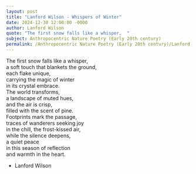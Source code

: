 ```yaml
---
layout: post
title: "Lanford Wilson - Whispers of Winter"
date: 2024-12-30 12:00:00 -0000
author: Lanford Wilson
quote: "The first snow falls like a whisper,  "
subject: Anthropocentric Nature Poetry (Early 20th century)
permalink: /Anthropocentric Nature Poetry (Early 20th century)/Lanford Wilson/Lanford Wilson - Whispers of Winter
---
```


The first snow falls like a whisper,  
a soft touch that blankets the ground,  
each flake unique,  
carrying the magic of winter  
in its crystal embrace.  
The world transforms,  
a landscape of muted hues,  
and the air is crisp,  
filled with the scent of pine.  
Footprints mark the passage,  
traces of wanderers seeking joy  
in the chill, the frost-kissed air,  
while the silence deepens,  
a quiet peace  
in this season of reflection  
and warmth in the heart.

- Lanford Wilson
